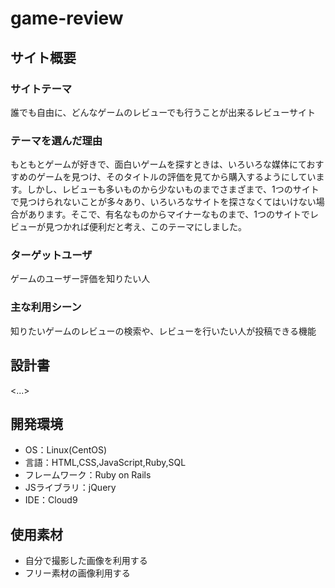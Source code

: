# game-review

## サイト概要


### サイトテーマ
誰でも自由に、どんなゲームのレビューでも行うことが出来るレビューサイト

### テーマを選んだ理由
もともとゲームが好きで、面白いゲームを探すときは、いろいろな媒体にておすすめのゲームを見つけ、そのタイトルの評価を見てから購入するようにしています。しかし、レビューも多いものから少ないものまでさまざまで、1つのサイトで見つけられないことが多々あり、いろいろなサイトを探さなくてはいけない場合があります。そこで、有名なものからマイナーなものまで、1つのサイトでレビューが見つかれば便利だと考え、このテーマにしました。

### ターゲットユーザ
ゲームのユーザー評価を知りたい人

### 主な利用シーン
知りたいゲームのレビューの検索や、レビューを行いたい人が投稿できる機能

## 設計書
<...>

## 開発環境
- OS：Linux(CentOS)
- 言語：HTML,CSS,JavaScript,Ruby,SQL
- フレームワーク：Ruby on Rails
- JSライブラリ：jQuery
- IDE：Cloud9

## 使用素材
- 自分で撮影した画像を利用する
- フリー素材の画像利用する
